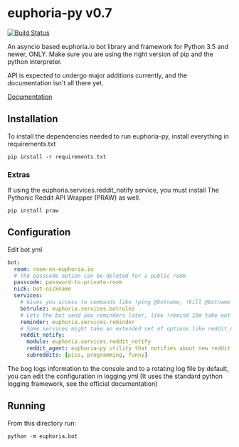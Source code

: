 # euphoria-py v0.7
[![Build Status](https://travis-ci.org/rainbowbismuth/euphoria-py.svg)](https://travis-ci.org/rainbowbismuth/euphoria-py)

An asyncio based euphoria.io bot library and framework for Python 3.5 and newer, ONLY. Make sure you are using the right
version of pip and the python interpreter.

API is expected to undergo major additions currently, and the documentation isn't all there yet.

[Documentation](http://rainbowbismuth.github.io/euphoria-py/docs/)

## Installation

To install the dependencies needed to run euphoria-py, install everything in requirements.txt

```shell
pip install -r requirements.txt
```

### Extras

If using the euphoria.services.reddit_notify service, you must install The Pythonic Reddit API Wrapper (PRAW) as well.

```shell
pip install praw
```

## Configuration

Edit bot.yml

```yml
bot:
  room: room-on-euphoria.io
  # The passcode option can be deleted for a public room
  passcode: password-to-private-room
  nick: bot-nickname
  services:
    # Gives you access to commands like !ping @botname, !kill @botname and !uptime @botname
    botrulez: euphoria.services.botrulez
    # Lets the bot send you reminders later, like !remind 15m take out the trash
    reminder: euphoria.services.reminder
    # Some services might take an extended set of options like reddit_notify
    reddit_notify:
      module: euphoria.services.reddit_notify
      reddit_agent: euphoria-py utility that notifies about new reddit posts
      subreddits: [pics, programming, funny]
```

The bog logs information to the console and to a rotating log file by default, you can edit the configuration
in logging.yml (It uses the standard python logging framework, see the official documentation)

## Running

From this directory run:

```shell
python -m euphoria.bot
```
